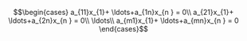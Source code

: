 $$\begin{cases}
a_{11}x_{1}+ \ldots+a_{1n}x_{n } = 0\\
a_{21}x_{1}+ \ldots+a_{2n}x_{n } = 0\\
\ldots\\
a_{m1}x_{1}+ \ldots+a_{mn}x_{n } = 0
\end{cases}$$
